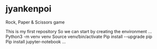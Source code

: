 # jyankenpoi
Rock, Paper &amp; Scissors game

This is my first repository
So we can start by creating the environment
...
Python3 -m venv venv
Source venv/bin/activate
Pip install --upgrade pip
Pip install jupyter-notebook
...

